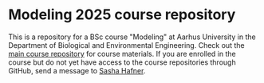 # Modeling 2025 course repository
This is a repository for a BSc course "Modeling" at Aarhus University in the Department of Biological and Environmental Engineering.
Check out the [main course repository](https://github.com/au-bce-modeling-2025/home) for course materials.
If you are enrolled in the course but do not yet have access to the course repositories through GitHub, send a message to [Sasha Hafner](https://pure.au.dk/portal/en/persons/sasha.hafner%40bce.au.dk).

